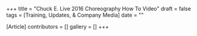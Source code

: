 +++
title = "Chuck E. Live 2016 Choreography How To Video"
draft = false
tags = [Training, Updates, & Company Media]
date = ""

[Article]
contributors = []
gallery = []
+++